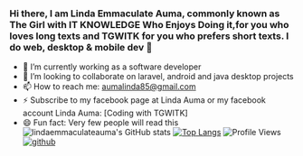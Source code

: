 ### Hi there, I am Linda Emmaculate Auma, commonly known as The Girl with IT KNOWLEDGE Who Enjoys Doing it,for you who loves long texts and TGWITK for you who prefers short texts. I do web, desktop & mobile dev 👋
- 🔭 I’m currently working as a software developer
- 👯 I’m looking to collaborate on laravel, android and java desktop projects
- 📫 How to reach me: aumalinda85@gmail.com
- ⚡ Subscribe to my facebook page at Linda Auma or my facebook account Linda Auma: [Coding with TGWITK]
- 😄 Fun fact: Very few people will read this
![lindaemmaculateauma's GitHub stats](https://github-readme-stats.vercel.app/api?username=lindaemmaculateauma&theme=dracula&include_all_commits=true&count_private=true&hide_border=true)
[![Top Langs](https://github-readme-stats.vercel.app/api/top-langs/?username=lindaemmaculateauma&layout=compact&theme=dracula&count_private=true&hide_border=true&langs_count=6&include_all_commits=true&hide=blade)](https://github.com/anuraghazra/github-readme-stats)
![Profile Views](https://komarev.com/ghpvc/?username=lindaemmaculateauma&label=Profile%20views&color=0e75b6&style=flat)
[![github](https://img.shields.io/github/followers/lindaemmaculateauma?logo=github&style=plastic)](https://github.com/lindaemmaculateauma?tab=followers)
